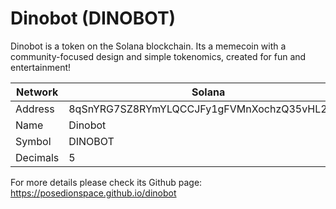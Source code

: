 
# Dinobot (DINOBOT)

Dinobot is a token on the Solana blockchain.
Its a memecoin with a community-focused design and simple tokenomics, created for fun and entertainment!

| Network  | Solana    |
|----------|-----------|
| Address  | 8qSnYRG7SZ8RYmYLQCCJFy1gFVMnXochzQ35vHL2Vivu    |
| Name | Dinobot     |
| Symbol    | DINOBOT    |
| Decimals    | 5    |

For more details please check its Github page: <https://posedionspace.github.io/dinobot>
